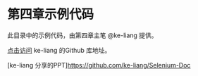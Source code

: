 # 第四章示例代码
此目录中的示例代码，由第四章主笔 @ke-liang 提供。

[点击访问](https://github.com/ke-liang/SeleniumExample)
ke-liang 的Github 库地址。

[ke-liang 分享的PPT]https://github.com/ke-liang/Selenium-Doc
